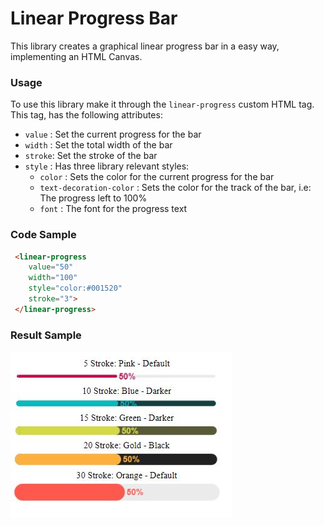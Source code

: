 # Linear Progress Bar
This library creates a graphical linear progress bar in a easy way, implementing an HTML Canvas.

### Usage
To use this library make it through the ``linear-progress`` custom HTML tag. This tag, has the following attributes:  
* ``value`` : Set the current progress for the bar 
* ``width`` : Set the total width of the bar
* ``stroke``: Set the stroke of the bar
* ``style`` : Has three library relevant styles:
    * ``color`` : Sets the color for the current progress for the bar  
    * ``text-decoration-color`` : Sets the color for the track of the bar, i.e: The progress left to 100% 
    * ``font`` : The font for the progress text

### Code Sample
```HTML
 <linear-progress
    value="50"
    width="100"
    style="color:#001520"
    stroke="3">
 </linear-progress>
```

### Result Sample
![](https://github.com/dnarvaez27/JavaScript-Graphics/blob/master/imgs/LinearProgressBar.JPG)
